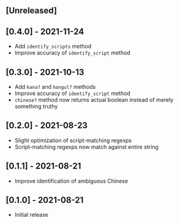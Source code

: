 ## [Unreleased]

## [0.4.0] - 2021-11-24

- Add `identify_scripts` method
- Improve accuracy of `identify_script` method

## [0.3.0] - 2021-10-13

- Add `kana?` and `hangul?` methods
- Improve accuracy of `identify_script` method
- `chinese?` method now returns actual boolean instead of merely something
  truthy

## [0.2.0] - 2021-08-23

- Slight optimization of script-matching regexps
- Script-matching regexps now match against entire string

## [0.1.1] - 2021-08-21

- Improve identification of ambiguous Chinese

## [0.1.0] - 2021-08-21

- Initial release
